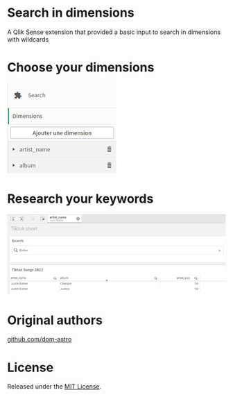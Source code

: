 # Search in dimensions
A Qlik Sense extension that provided a basic input to search in dimensions with wildcards


# Choose your dimensions
<img src="img/Dimensions.png" />

# Research your keywords
<img src="img/Search.png" />

# Original authors
[github.com/dom-astro](https://github.com/dom-astro)

# License
Released under the [MIT License](LICENSE).
